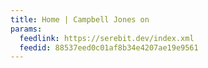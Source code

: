 ```yaml
---
title: Home | Campbell Jones on
params:
  feedlink: https://serebit.dev/index.xml
  feedid: 88537eed0c01af8b34e4207ae19e9561
---
```

